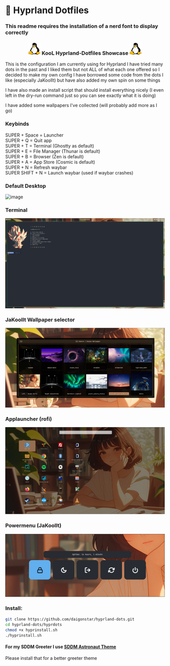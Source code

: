 #  Hyprland Dotfiles

### This readme requires the installation of a nerd font to display correctly

<h3 align="center">
	<img src="/hyprdots/screens/tux.svg" alt="Tux" width="38" height="38" />
	KooL Hyprland-Dotfiles Showcase 
	<img src="/hyprdots/screens/tux.svg" alt="Tux" width="38" height="38" />
</h3>

This is the configuration I am currently using for Hyprland
I have tried many dots in the past and I liked them but not ALL of what each one offered so I decided to make my own config
I have borrowed some code from the dots I like (especially JaKoolIt) but have also added my own spin on some things

I have also made an install script that should install everything nicely (I even left in the dry-run command just so you can see exactly what it is doing)

I have added some wallpapers I've collected (will probably add more as I go)

### **Keybinds**

SUPER + Space = Launcher  
SUPER + Q = Quit app  
SUPER + T = Terminal (Ghostty as default)  
SUPER + E = File Manager (Thunar is default)  
SUPER + B = Browser (Zen is default)  
SUPER + A = App Store (Cosmic is default)   
SUPER + N = Refresh waybar  
SUPER SHIFT + N = Launch waybar (used if waybar crashes)

### Default Desktop
![image](/hyprdots/screens/desktop.png)

### Terminal
![image](/hyprdots/screens/term.png)

### **JaKoolIt** Wallpaper selector
![image](/hyprdots/screens/wall.png)

### Applauncher (rofi)
![image](/hyprdots/screens/appl.png)

### Powermenu (JaKoolIt)
![image](/hyprdots/screens/power.png)

### Install:
```bash
git clone https://github.com/daigonstar/hyprland-dots.git
cd hyprland-dots/hyprdots
chmod +x hyprinstall.sh
./hyprinstall.sh
```
#### For my SDDM Greeter I use [SDDM Astronaut Theme](https://github.com/Keyitdev/sddm-astronaut-theme)
Please install that for a better greeter theme
